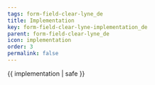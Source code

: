 ```yaml
---
tags: form-field-clear-lyne_de
title: Implementation
key: form-field-clear-lyne-implementation_de
parent: form-field-clear-lyne_de
icon: implementation
order: 3
permalink: false  
---
```

 {{ implementation | safe }}


